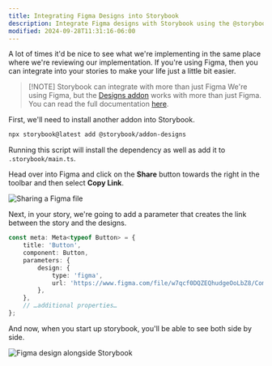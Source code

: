 ```yaml
---
title: Integrating Figma Designs into Storybook
description: Integrate Figma designs with Storybook using the @storybook/addon-designs addon by installing it, copying your Figma link, and adding it as a parameter in your story.
modified: 2024-09-28T11:31:16-06:00
---
```


A lot of times it'd be nice to see what we're implementing in the same place where we're reviewing our implementation. If you're using Figma, then you can integrate into your stories to make your life just a little bit easier.

> [!NOTE] Storybook can integrate with more than just Figma
> We're using Figma, but the [Designs addon](https://storybook.js.org/addons/@storybook/addon-designs/) works with more than just Figma. You can read the full documentation [here](https://storybookjs.github.io/addon-designs/?path=/docs/docs-quick-start--docs).

First, we'll need to install another addon into Storybook.

```sh
npx storybook@latest add @storybook/addon-designs
```

Running this script will install the dependency as well as add it to `.storybook/main.ts`.

Head over into Figma and click on the **Share** button towards the right in the toolbar and then select **Copy Link**.

![Sharing a Figma file](assets/storybook-figma-share-file.png)

Next, in your story, we're going to add a parameter that creates the link between the story and the designs.

```ts
const meta: Meta<typeof Button> = {
	title: 'Button',
	component: Button,
	parameters: {
		design: {
			type: 'figma',
			url: 'https://www.figma.com/file/w7qcf0DQZEQhudgeOoLbZ8/Components?type=design&node-id=24%3A177&mode=design&t=i9nPQJAFW2alh32c-1',
		},
	},
	// …additional properties…
};
```

And now, when you start up storybook, you'll be able to see both side by side.

![Figma design alongside Storybook](assets/storybook-alongside-figma.png)
